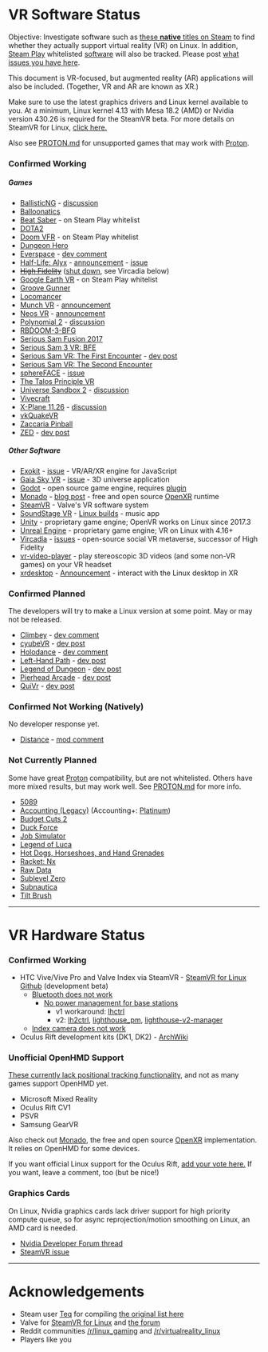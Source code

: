 <!--If it's a short line, feel free to use the [link text](URL) format.
For longer lines, please use the [link text][link reference name], and
put the URL after its name in the bottom section with the others.-->

# VR Software Status

Objective: Investigate software such as
[these **native** titles on Steam][Steam store link] to find whether they
actually support virtual reality (VR) on Linux. In addition, [Steam Play]
whitelisted [software] will also be tracked. Please post
[what issues you have here][issues].

This document is VR-focused, but augmented reality (AR) applications will also
be included. (Together, VR and AR are known as XR.)

Make sure to use the latest graphics drivers and Linux kernel available to you.
At a minimum, Linux kernel 4.13 with Mesa 18.2 (AMD) or Nvidia version 430.26 is
required for the SteamVR beta. For more details on SteamVR for Linux,
[click here.][steamvr linux github]

Also see [PROTON.md] for unsupported games that may work with [Proton][proton].

### Confirmed Working

##### Games

* [BallisticNG][ballisticng] - [discussion][ballisticng thread]
* [Balloonatics][balloonatics]
* [Beat Saber][beat saber] - on Steam Play whitelist
* [DOTA2][dota2]
* [Doom VFR][doom vfr] - on Steam Play whitelist
* [Dungeon Hero][dungeon hero]
* [Everspace][everspace] - [dev comment][everspace dev]
* [Half-Life: Alyx][hl alyx] - [announcement][hl alyx announce] - [issue](#11)
* ~~[High Fidelity][high fidelity]~~ ([shut down](#14), see Vircadia below)
* [Google Earth VR][google earth vr]  - on Steam Play whitelist
* [Groove Gunner][groove gunner]
* [Locomancer][locomancer]
* [Munch VR][munch vr] - [announcement][munch vr announce]
* [Neos VR][neos vr] - [announcement][neos vr post]
* [Polynomial 2][polynomial 2] - [discussion][polynomial 2 thread]
* [RBDOOM-3-BFG](https://github.com/Codes4Fun/RBDOOM-3-BFG)
* [Serious Sam Fusion 2017](https://store.steampowered.com/app/564310)
* [Serious Sam 3 VR: BFE][serious sam 3]
* [Serious Sam VR: The First Encounter][serious sam vr1] - [dev post][ssvr1post]
* [Serious Sam VR: The Second Encounter][serious sam vr2]
* [sphereFACE][sphereface] - [issue](#2)
* [The Talos Principle VR](https://store.steampowered.com/app/552440/)
* [Universe Sandbox 2][universe sandbox 2] -
  [discussion][universe sandbox 2 discussion]
* [Vivecraft](http://www.vivecraft.org/)
* [X-Plane 11.26][xplane 11.26] - [discussion][xplane discussion]
* [vkQuakeVR][vkquakevr]
* [Zaccaria Pinball](https://store.steampowered.com/app/444930/)
* [ZED][zed] - [dev post][zed-vr]

##### Other Software

* [Exokit][exokit] - [issue](#3) - VR/AR/XR engine for JavaScript
* [Gaia Sky VR][gaia sky vr] - [issue](#4) - 3D universe application
* [Godot][godot] - open source game engine, requires [plugin][godot plugin]
* [Monado][monado] - [blog post][monado post] - free and open source
  [OpenXR][openxr] runtime
* [SteamVR][steamvr linux github] - Valve's VR software system
* [SoundStage VR][soundstage vr] - [Linux builds][soundstage-linux] - music app
* [Unity][unity] - proprietary game engine; OpenVR works on Linux since 2017.3
* [Unreal Engine][unreal] - proprietary game engine; VR on Linux with 4.16+
* [Vircadia](https://vircadia.com) - [issues](#13) - open-source social VR
  metaverse, successor of High Fidelity
* [vr-video-player][vr-video] - play stereoscopic 3D videos (and some non-VR
  games) on your VR headset
* [xrdesktop][xrdesktop] - [Announcement][xrdesktop post] - interact with the
  Linux desktop in XR

### Confirmed Planned

The developers will try to make a Linux version at some point. May or may not be
released.

* [Climbey][climbey] - [dev comment][climbey dev]
* [cyubeVR][cyubevr] - [dev post][cyubevr post]
* [Holodance][holodance] - [dev comment][holodance dev]
* [Left-Hand Path][left hand path] - [dev post][left hand post]
* [Legend of Dungeon][legend of dungeon] - [dev post][legend dev]
* [Pierhead Arcade][pierhead] - [dev post][pierhead dev]
* [QuiVr][quivr] - [dev post][quivr dev]

### Confirmed Not Working (Natively)

No developer response yet.

* [Distance][distance] - [mod comment][distance thread]

### Not Currently Planned

Some have great [Proton][proton] compatibility, but are not
whitelisted. Others have more mixed results, but may work well. See [PROTON.md]
for more info.

* [5089][5089 post]
* [Accounting (Legacy)][accounting post] (Accounting+: [Platinum][accounting+])
* [Budget Cuts 2][bc2 post]
* [Duck Force][duck force dev]
* [Job Simulator][job sim post]
* [Legend of Luca][legend luca post]
* [Hot Dogs, Horseshoes, and Hand Grenades][h3vr post]
* [Racket: Nx][racket nx post]
* [Raw Data][raw data post]
* [Sublevel Zero][sublevel zero post]
* [Subnautica][subnautica post]
* [Tilt Brush][tilt brush post]

----

# VR Hardware Status

### Confirmed Working

* HTC Vive/Vive Pro and Valve Index via SteamVR -
  [SteamVR for Linux Github][steamvr linux github] (development beta)
    * [Bluetooth does not work][bluetooth]
        * [No power management for base stations][base station issue]
          * v1 workaround: [lhctrl]
          * v2: [lh2ctrl], [lighthouse_pm], [lighthouse-v2-manager]
    * [Index camera does not work][index camera]
* Oculus Rift development kits (DK1, DK2) - [ArchWiki][archwiki rift]

### Unofficial OpenHMD Support

[These currently lack positional tracking functionality][openhmd], and not as
many games support OpenHMD yet.

* Microsoft Mixed Reality
* Oculus Rift CV1
* PSVR
* Samsung GearVR

Also check out [Monado][monado], the free and open source [OpenXR][openxr]
implementation. It relies on OpenHMD for some devices.

If you want official Linux support for the Oculus Rift, [add your vote
here.][rift vote] If you want, leave a comment, too (but be nice!)

### Graphics Cards 

On Linux, Nvidia graphics cards lack driver support for high priority compute 
queue, so for async reprojection/motion smoothing on Linux, an AMD card is
needed. 

* [Nvidia Developer Forum thread][nvidia forum thread]
* [SteamVR issue][async nvidia]

----

# Acknowledgements

* Steam user [Teq][teq] for compiling [the original list here][old list]
* Valve for [SteamVR for Linux][steamvr linux github] and [the forum][forum]
* Reddit communities [/r/linux_gaming] and [/r/virtualreality_linux]
* Players like you

<!--Web Addresses (will not display)-->

  [Steam store link]: https://store.steampowered.com/search?vrsupport=401%2C402&os=linux
  [Steam Play]: https://steamcommunity.com/games/221410/announcements/detail/1696055855739350561
  [software]: https://www.protondb.com/explore?page=0&selectedFilters=userTags&selectedFilters=whitelisted&selectedTags=VR
  [issues]: https://gitlab.com/vr-on-linux/VR-on-Linux/-/issues
  [protondb tag]: https://www.protondb.com/explore?selectedFilters=userTags&selectedTags=VR
  [proton]: https://github.com/ValveSoftware/Proton/
  [PROTON.md]: https://gitlab.com/vr-on-linux/VR-on-Linux/-/blob/master/PROTON.md
<!--Confirmed Working: Games-->
  [ballisticng]: https://store.steampowered.com/app/473770
  [ballisticng thread]: https://steamcommunity.com/app/473770/discussions/9/3288067088117151530/
  [balloonatics]: https://store.steampowered.com/app/744600/Balloonatics/
  [beat saber]: https://store.steampowered.com/app/620980
  [doom vfr]: https://store.steampowered.com/app/650000
  [dota2]: https://store.steampowered.com/app/570/
  [dungeon hero]: https://store.steampowered.com/app/366810
  [everspace]: https://store.steampowered.com/app/396750
  [everspace dev]: https://steamcommunity.com/app/396750/discussions/0/1290691308569316537/?ctp=7#c3223871682611119274
  [google earth vr]: https://store.steampowered.com/app/348250
  [hl alyx]: https://store.steampowered.com/app/546560/HalfLife_Alyx/
  [hl alyx announce]: https://steamcommunity.com/games/546560/announcements/detail/3758762298552654078
  [high fidelity]: https://store.steampowered.com/app/390540
  [hifi linux]: https://github.com/ChristophHaag/hifi
  [locomancer]: https://store.steampowered.com/app/490250/
  [munch vr]: https://store.steampowered.com/app/549000
  [munch vr announce]: https://steamcommunity.com/games/549000/announcements/detail/254855783331915882
  [neos vr]: https://store.steampowered.com/app/740250/Neos_VR/
  [neos vr post]: https://store.steampowered.com/newshub/app/740250/view/3300515414498852519
  [polynomial 2]: https://store.steampowered.com/app/379420
  [polynomial 2 thread]: https://steamcommunity.com/app/379420/discussions/0/135512305401923487/?tscn=1501357291#c1471966894875192367
  [serious sam 3]: https://store.steampowered.com/app/567670
  [serious sam vr1]: https://store.steampowered.com/app/552450
  [ssvr1post]: https://steamcommunity.com/games/552450/announcements/detail/508182627702316801
  [serious sam vr2]: https://store.steampowered.com/app/552460
  [sphereface]: https://store.steampowered.com/app/485680
  [vkquakevr]: https://github.com/VsevolodGolovanov/vkQuakeVR
  [xplane 11.26]: https://store.steampowered.com/app/269950
  [xplane discussion]: https://forums.x-plane.org/index.php?/forums/topic/157332-xplane-vr-on-linux/
  [universe sandbox 2]: https://store.steampowered.com/app/230290
  [universe sandbox 2 discussion]: https://steamcommunity.com/app/230290/discussions/0/1488866180597515211/?ctp=2#c2590022385666315727
  [zed]: https://store.steampowered.com/app/953370/ZED/
  [zed-vr]: https://www.reddit.com/r/linux_gaming/comments/c5ry16/zed_releases_for_linux_today_this_game_was/
<!--Confirmed Working: Other Software-->
  [exokit]: https://github.com/webmixedreality/exokit
  [gaia sky vr]: https://gitlab.com/langurmonkey/gaiasky/tree/vr#readme
  [godot]: https://godotengine.org/
  [godot plugin]: https://github.com/GodotVR/godot_openvr
  [monado]: https://monado.dev
  [monado post]: https://www.collabora.com/news-and-blog/news-and-events/introducing-monado.html
  [openxr]: https://www.khronos.org/openxr/
  [soundstage vr]: https://github.com/ChristophHaag/soundstagevr
  [soundstage-linux]: /issues/5#note_93726156
  [unity]: https://unity.com/
  [unreal]: https://www.unrealengine.com/
  [vr-video]: https://git.dec05eba.com/vr-video-player/about/
  [xrdesktop]: https://gitlab.freedesktop.org/xrdesktop/xrdesktop
  [xrdesktop post]: https://www.collabora.com/news-and-blog/news-and-events/moving-the-linux-desktop-to-another-reality.html
<!--Confirmed Planned-->
  [climbey]: https://store.steampowered.com/app/520010
  [climbey dev]: https://steamcommunity.com/app/520010/discussions/0/133257959063050510/#c1368380934259432022
  [cyubevr]: https://store.steampowered.com/app/619500
  [cyubevr post]: https://steamcommunity.com/games/619500/announcements/detail/1699428479882614708/
  [duck force]: https://store.steampowered.com/app/511690
  [duck force dev]: https://steamcommunity.com/app/511690/discussions/0/343785574533821511/#c1290690926869411890
  [groove gunner]: https://store.steampowered.com/app/976930
  [holodance]: https://store.steampowered.com/app/422860
  [holodance dev]: https://steamcommunity.com/app/422860/discussions/0/1697167355224768144/#c1697167355224998756
  [left hand path]: https://store.steampowered.com/app/488760
  [left hand post]: https://reddit.com/r/Vive/comments/7c1kmi/l/dpmwb4o/?context=3
  [legend of dungeon]: https://store.steampowered.com/app/238280
  [legend dev]: https://steamcommunity.com/app/238280/discussions/0/135509823662970415/
  [pierhead]: https://store.steampowered.com/app/435490
  [pierhead dev]: https://steamcommunity.com/app/435490/discussions/0/133258593403413970/?tscn=1489091768
  [quivr]: https://store.steampowered.com/app/489380
  [quivr dev]: https://steamcommunity.com/app/489380/discussions/0/133258092240841267/?tscn=1487964739#c133258092241433588
<!--Confirmed Not Working-->
  [distance]: https://store.steampowered.com/app/233610
  [distance thread]: https://steamcommunity.com/app/233610/discussions/0/135512305401859168/#c2949168687313272972
<!--Not Currently Planned-->
  [5089 post]: https://steamcommunity.com/app/414510/discussions/0/458606877328345110/?tscn=1488516436
  [accounting post]: https://steamcommunity.com/app/518580/discussions/0/133258092241829803/
  [accounting+]: https://www.protondb.com/app/927270
  [bc2 post]: https://steamcommunity.com/app/1092430/discussions/0/1693843461177999079/#c1738882605425299335
  [job sim post]: https://steamcommunity.com/app/448280/discussions/0/412449508293339269/#c135509823665930598
  [legend luca post]: https://steamcommunity.com/app/433600/discussions/0/135511027315876295/?tscn=1492031383
  [h3vr post]: https://www.reddit.com/r/H3VR/comments/5vj1ws/linux_support
  [racket nx post]: https://steamcommunity.com/app/428080/discussions/0/133258593391051295/
  [raw data post]: https://steamcommunity.com/app/436320/discussions/0/144513248274232587/?tscn=1488917004
  [sublevel zero post]: https://steamcommunity.com/app/327880/discussions/0/412447613577448648/?tscn=1488620416
  [subnautica post]: https://steamcommunity.com/app/264710/discussions/0/490123938436996887/
  [tilt brush post]: https://www.phoronix.com/forums/forum/software/linux-gaming/934616-trying-the-steamvr-beta-on-linux-feels-more-like-an-early-alpha?p=934623#post934623
<!--VR Hardware Status-->
  [steamvr linux github]: https://github.com/ValveSoftware/SteamVR-for-Linux
  [base station issue]: https://github.com/ValveSoftware/SteamVR-for-Linux/issues/320
  [lhctrl]: https://github.com/risa2000/lhctrl
  [lh2ctrl]: https://github.com/risa2000/lh2ctrl
  [lighthouse_pm]: https://github.com/jeroen1602/lighthouse_pm
  [lighthouse-v2-manager]: https://github.com/nouser2013/lighthouse-v2-manager
  [bluetooth]: https://github.com/ValveSoftware/SteamVR-for-Linux/issues/96
  [index camera]: https://github.com/ValveSoftware/SteamVR-for-Linux/issues/231
  [archwiki rift]: https://wiki.archlinux.org/index.php/Oculus_Rift
  [openhmd]: http://www.openhmd.net/index.php/devices/
  [rift vote]: https://oculus.uservoice.com/forums/918556-oculus-rift-s-and-rift/suggestions/32672992-add-linux-support
<!--Graphics Cards-->
  [nvidia forum thread]: https://forums.developer.nvidia.com/t/support-for-async-reprojection/123382
  [async nvidia]: https://github.com/ValveSoftware/SteamVR-for-Linux/issues/214
  
<!--Acknowledgements-->
  [teq]: https://steamcommunity.com/id/toq
  [old list]: https://steamcommunity.com/app/250820/discussions/5/133257959064016658/
  [forum]: https://steamcommunity.com/app/250820/discussions/5/
  [/r/linux_gaming]: https://www.reddit.com/r/linux_gaming
  [/r/virtualreality_linux]: https://www.reddit.com/r/virtualreality_linux
